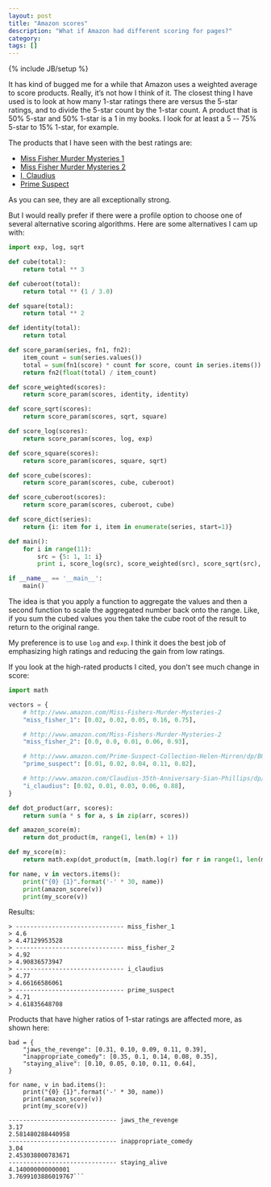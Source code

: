 ```yaml
---
layout: post
title: "Amazon scores"
description: "What if Amazon had different scoring for pages?"
category: 
tags: []
---
```

{% include JB/setup %}

It has kind of bugged me for a while that Amazon uses a weighted average
to score products. Really, it’s not how I think of it. The closest thing I
have used is to look at how many 1-star ratings there are versus the 5-star
ratings, and to divide the 5-star count by the 1-star count. A product that
is 50% 5-star and 50% 1-star is a 1 in my books. I look for at least a 5 --
75% 5-star to 15% 1-star, for example.

The products that I have seen with the best ratings are:

* [Miss Fisher Murder Mysteries 1](http://www.amazon.com/Miss-Fishers-Murder-Mysteries-1)
* [Miss Fisher Murder Mysteries 2](http://www.amazon.com/Miss-Fishers-Murder-Mysteries-2)
* [I, Claudius](http://www.amazon.com/Claudius-35th-Anniversary-Sian-Phillips/dp/B006JY3OHW)
* [Prime Suspect](http://www.amazon.com/Prime-Suspect-Collection-Helen-Mirren/dp/B0028AEO0M)

As you can see, they are all exceptionally strong.

But I would really prefer if there were a profile option to choose one of several alternative
scoring algorithms. Here are some alternatives I cam up with:

``` python
import exp, log, sqrt

def cube(total):
    return total ** 3

def cuberoot(total):
    return total ** (1 / 3.0)

def square(total):
    return total ** 2

def identity(total):
    return total

def score_param(series, fn1, fn2):
    item_count = sum(series.values())
    total = sum(fn1(score) * count for score, count in series.items())
    return fn2(float(total) / item_count)

def score_weighted(scores):
    return score_param(scores, identity, identity)

def score_sqrt(scores):
    return score_param(scores, sqrt, square)

def score_log(scores):
    return score_param(scores, log, exp)

def score_square(scores):
    return score_param(scores, square, sqrt)

def score_cube(scores):
    return score_param(scores, cube, cuberoot)

def score_cuberoot(scores):
    return score_param(scores, cuberoot, cube)

def score_dict(series):
    return {i: item for i, item in enumerate(series, start=1)}

def main():
    for i in range(11):
        src = {5: 1, 1: i}
        print i, score_log(src), score_weighted(src), score_sqrt(src), score_square(src), score_cuberoot(src), score_cube(src)

if __name__ == '__main__':
    main()
```

The idea is that you apply a function to aggregate the values and then a second function
to scale the aggregated number back onto the range. Like, if you sum the cubed values you
then take the cube root of the result to return to the original range.

My preference is to use `log` and `exp`. I think it does the best job of emphasizing high ratings
and reducing the gain from low ratings.

If you look at the high-rated products I cited, you don't see much change in score:

``` python
import math

vectors = {
    # http://www.amazon.com/Miss-Fishers-Murder-Mysteries-2
    "miss_fisher_1": [0.02, 0.02, 0.05, 0.16, 0.75],

    # http://www.amazon.com/Miss-Fishers-Murder-Mysteries-2
    "miss_fisher_2": [0.0, 0.0, 0.01, 0.06, 0.93],

    # http://www.amazon.com/Prime-Suspect-Collection-Helen-Mirren/dp/B0028AEO0M
    "prime_suspect": [0.01, 0.02, 0.04, 0.11, 0.82],

    # http://www.amazon.com/Claudius-35th-Anniversary-Sian-Phillips/dp/B006JY3OHW
    "i_claudius": [0.02, 0.01, 0.03, 0.06, 0.88],
}

def dot_product(arr, scores):
    return sum(a * s for a, s in zip(arr, scores))

def amazon_score(m):
    return dot_product(m, range(1, len(m) + 1))

def my_score(m):
    return math.exp(dot_product(m, [math.log(r) for r in range(1, len(m) + 1)]))

for name, v in vectors.items():
    print("{0} {1}".format('-' * 30, name))
    print(amazon_score(v))
    print(my_score(v))
```

Results:

```
> ------------------------------ miss_fisher_1
> 4.6
> 4.47129953528
> ------------------------------ miss_fisher_2
> 4.92
> 4.90836573947
> ------------------------------ i_claudius
> 4.77
> 4.66166586061
> ------------------------------ prime_suspect
> 4.71
> 4.61835648708
```

Products that have higher ratios of 1-star ratings are affected more, as shown here:

```
bad = {
    "jaws_the_revenge": [0.31, 0.10, 0.09, 0.11, 0.39],
    "inappropriate_comedy": [0.35, 0.1, 0.14, 0.08, 0.35],
    "staying_alive": [0.10, 0.05, 0.10, 0.11, 0.64],
}

for name, v in bad.items():
    print("{0} {1}".format('-' * 30, name))
    print(amazon_score(v))
    print(my_score(v))
```

```
------------------------------ jaws_the_revenge
3.17
2.581480288440958
------------------------------ inappropriate_comedy
3.04
2.453038000783671
------------------------------ staying_alive
4.140000000000001
3.7699103886019767```
